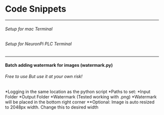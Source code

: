 # Code Snippets

___

###### Setup for mac Terminal
###### Setup for NeuronPi PLC Terminal

___


#### Batch adding watermark for images (watermark.py)
###### Free to use But use it at your own risk!
*Logging in the same location as the python script
*Paths to set:
    *Input Folder
    *Output Folder
    *Watermark (Tested working with .png)
        *Watermark will be placed in the bottom right corner
    **Optional: Image is auto resized to 2048px width. Change this to desired width
